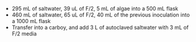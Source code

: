 - 295 mL of saltwater, 39 uL of F/2, 5 mL of algae into a 500 mL flask 
- 460 mL of saltwater, 65 uL of F/2, 40 mL of the previous inoculation into a 1000 mL flask
- Transfer into a carboy, and add 3 L of autoclaved saltwater with 3 mL of F/2 media
